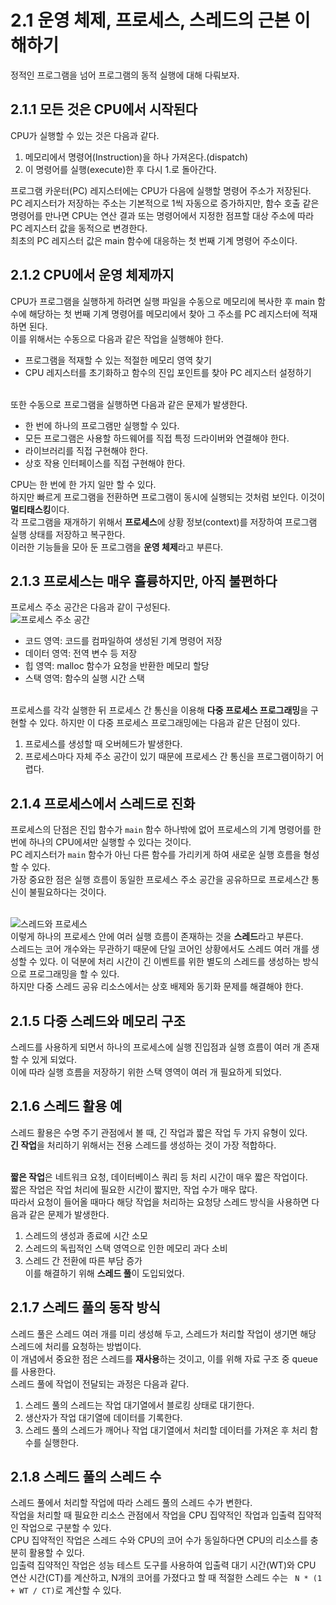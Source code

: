 # 2.1 운영 체제, 프로세스, 스레드의 근본 이해하기

정적인 프로그램을 넘어 프로그램의 동적 실행에 대해 다뤄보자.<br>

## 2.1.1 모든 것은 CPU에서 시작된다

CPU가 실행할 수 있는 것은 다음과 같다.
1. 메모리에서 명령어(Instruction)을 하나 가져온다.(dispatch)
2. 이 명령어를 실행(execute)한 후 다시 1.로 돌아간다.

프로그램 카운터(PC) 레지스터에는 CPU가 다음에 실행할 명령어 주소가 저장된다. <br>
PC 레지스터가 저장하는 주소는 기본적으로 1씩 자동으로 증가하지만, 함수 호출 같은 명령어를 만나면 CPU는 연산 결과 또는 명령어에서 지정한 점프할 대상 주소에 따라 PC 레지스터 값을 동적으로 변경한다. <br>
최초의 PC 레지스터 값은 main 함수에 대응하는 첫 번째 기계  명령어 주소이다. <br>

## 2.1.2 CPU에서 운영 체제까지

CPU가 프로그램을 실행하게 하려면 실행 파일을 수동으로 메모리에 복사한 후 main 함수에 해당하는 첫 번째 기계 명령어를 메모리에서 찾아 그 주소를 PC 레지스터에 적재하면 된다.<br>
이를 위해서는 수동으로 다음과 같은 작업을 실행해야 한다.<br>
- 프로그램을 적재할 수 있는 적절한 메모리 영역 찾기
- CPU 레지스터를 초기화하고 함수의 진입 포인트를 찾아 PC 레지스터 설정하기 <br><br>

또한 수동으로 프로그램을 실행하면 다음과 같은 문제가 발생한다.<br>
- 한 번에 하나의 프로그램만 실행할 수 있다.
- 모든 프로그램은 사용할 하드웨어를 직접 특정 드라이버와 연결해야 한다.
- 라이브러리를 직접 구현해야 한다.
- 상호 작용 인터페이스를 직접 구현해야 한다. <br>

CPU는 한 번에 한 가지 일만 할 수 있다.<br>
하지만 빠르게 프로그램을 전환하면 프로그램이 동시에 실행되는 것처럼 보인다. 이것이 **멀티태스킹**이다.<br>
각 프로그램을 재개하기 위해서 **프로세스**에 상황 정보(context)를 저장하여 프로그램 실행 상태를 저장하고 복구한다.<br>
이러한 기능들을 모아 둔 프로그램을 **운영 체제**라고 부른다.<br>

## 2.1.3 프로세스는 매우 훌륭하지만, 아직 불편하다

프로세스 주소 공간은 다음과 같이 구성된다. <br>
![프로세스 주소 공간](https://velog.velcdn.com/images%2Fklm03025%2Fpost%2Fcd3ef853-de73-4a07-b062-263ff9d1acdc%2Fimage.png)<br>
- 코드 영역: 코드를 컴파일하여 생성된 기계 명령어 저장
- 데이터 영역: 전역 변수 등 저장
- 힙 영역: malloc 함수가 요청을 반환한 메모리 할당
- 스택 영역: 함수의 실행 시간 스택<br><br>

프로세스를 각각 실행한 뒤 프로세스 간 통신을 이용해 **다중 프로세스 프로그래밍**을 구현할 수 있다. 하지만 이 다중 프로세스 프로그래밍에는 다음과 같은 단점이 있다.<br>

1. 프로세스를 생성할 때 오버헤드가 발생한다.
2. 프로세스마다 자체 주소 공간이 있기 때문에 프로세스 간 통신을 프로그램이하기 어렵다.<br>

## 2.1.4 프로세스에서 스레드로 진화

프로세스의 단점은 진입 함수가 ```main``` 함수 하나밖에 없어 프로세스의 기계 명령어를 한 번에 하나의 CPU에셔만 실행할 수 있다는 것이다.<br>
PC 레지스터가 ```main``` 함수가 아닌 다른 함수를 가리키게 하여 새로운 실행 흐름을 형성할 수 있다. <br>
가장 중요한 점은 실행 흐름이 동일한 프로세스 주소 공간을 공유하므로 프로세스간 통신이 불필요하다는 것이다. <br><br>

![스레드와 프로세스](https://velog.velcdn.com/cloudflare/aeong98/9145d4b1-b054-4bde-926c-d02506dc5592/%E1%84%91%E1%85%B3%E1%84%85%E1%85%A9%E1%84%89%E1%85%A6%E1%84%89%E1%85%B3%E1%84%8B%E1%85%AA%20%E1%84%89%E1%85%B3%E1%84%85%E1%85%A6%E1%84%83%E1%85%B3.png)<br>
이렇게 하나의 프로세스 안에 여러 실행 흐름이 존재하는 것을 **스레드**라고 부른다.<br>
스레드는 코어 개수와는 무관하기 때문에 단일 코어인 상황에서도 스레드 여러 개를 생성할 수 있다. 이 덕분에 처리 시간이 긴 이벤트를 위한 별도의 스레드를 생성하는 방식으로 프로그래밍을 할 수 있다.<br>
하지만 다중 스레드 공유 리소스에서는 상호 배제와 동기화 문제를 해결해야 한다.<br>

## 2.1.5 다중 스레드와 메모리 구조

스레드를 사용하게 되면서 하나의 프로세스에 실행 진입점과 실행 흐름이 여러 개 존재할 수 있게 되었다.<br>
이에 따라 실행 흐름을 저장하기 위한 스택 영역이 여러 개 필요하게 되었다.<br>

## 2.1.6 스레드 활용 예

스레드 활용은 수명 주기 관점에서 볼 때, 긴 작업과 짧은 작업 두 가지 유형이 있다.<br>
**긴 작업**을 처리하기 위해서는 전용 스레드를 생성하는 것이 가장 적합하다.<br><br>

**짧은 작업**은 네트워크 요청, 데이터베이스 쿼리 등 처리 시간이 매우 짧은 작업이다.<br>
짧은 작업은 작업 처리에 필요한 시간이 짧지만, 작업 수가 매우 많다.<br>
따라서 요청이 들어올 때마다 해당 작업을 처리하는 요청당 스레드 방식을 사용하면 다음과 같은 문제가 발생한다.<br>
1. 스레드의 생성과 종료에 시간 소모
2. 스레드의 독립적인 스택 영역으로 인한 메모리 과다 소비
3. 스레드 간 전환에 따른 부담 증가<br>
이를 해결하기 위해 **스레드 풀**이 도입되었다.<br>

## 2.1.7 스레드 풀의 동작 방식

스레드 풀은 스레드 여러 개를 미리 생성해 두고, 스레드가 처리할 작업이 생기면 해당 스레드에 처리를 요청하는 방법이다.<br>
이 개념에서 중요한 점은 스레드를 **재사용**하는 것이고, 이를 위해 자료 구조 중 queue를 사용한다.<br>
스레드 풀에 작업이 전달되는 과정은 다음과 같다.<br>
1. 스레드 풀의 스레드는 작업 대기열에서 블로킹 상태로 대기한다.
2. 생산자가 작업 대기열에 데이터를 기록한다.
3. 스레드 풀의 스레드가 깨어나 작업 대기열에서 처리할 데이터를 가져온 후 처리 함수를 실행한다.<br>

## 2.1.8 스레드 풀의 스레드 수

스레드 풀에서 처리할 작업에 따라 스레드 풀의 스레드 수가 변한다.<br>
작업을 처리할 때 필요한 리소스 관점에서 작업을 CPU 집약적인 작업과 입출력 집약적인 작업으로 구분할 수 있다.<br>
CPU 집약적인 작업은 스레드 수와 CPU의 코어 수가 동일하다면 CPU의 리소스를 충분히 활용할 수 있다.<br>
입출력 집약적인 작업은 성능 테스트 도구를 사용하여 입출력 대기 시간(WT)와 CPU 연산 시간(CT)를 계산하고, N개의 코어를 가졌다고 할 때 적절한 스레드 수는
``` N * (1 + WT / CT)```로 계산할 수 있다.<br>